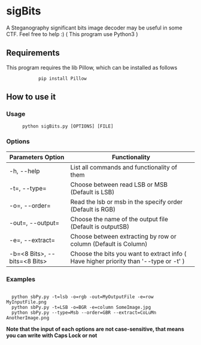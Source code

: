 #                       sigBits
A Steganography significant bits image decoder
may be useful in some CTF. Feel free to help :)
( This program use Python3 )

## Requirements
This program requires the lib Pillow, which can be installed as follows
```
            pip install Pillow
```
## How to use it
   ### Usage
          python sigBits.py [OPTIONS] [FILE]
   ### Options
   
   Parameters Option | Functionality
   -------------------------------------| --------------------------------------------------------------------
   -h, --help | List all commands and functionality of them
   -t=<lsb or msb>, --type=<lsb or msb> | Choose between read LSB or MSB (Default is LSB)
   -o=<Order sigle>, --order=<Order sigle> | Read the lsb or msb in the specify order (Default is RGB) 
   -out=<Ouput name>, --output=<Output name> | Choose the name of the output file (Default is outputSB)
   -e=<Row or Column>, --extract=<Row or Column> | Choose between extracting by row or column (Default is Column)
   -b=<8 Bits>, --bits=<8 Bits> | Choose the bits you want to extract info ( Have higher priority than '--type or -t' )
  ### Examples
  ```
    
    python sbPy.py -t=lsb -o=rgb -out=MyOutputFile -e=row MyInputFile.png
    python sbPy.py -t=LSB -o=BGR -e=column SomeImage.jpg
    python sbPy.py --type=Msb --order=GBR --extract=CoLuMn AnotherImage.png
  ```
  __Note that the input of each options are not case-sensitive, that means you can write with Caps Lock or not__
